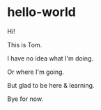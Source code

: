 # hello-world

Hi!

This is Tom. 

I have no idea what I'm doing.

Or where I'm going.

But glad to be here & learning.

Bye for now.
